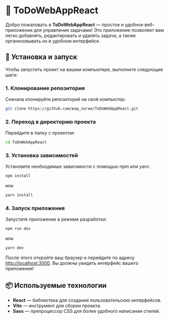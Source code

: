 # 📝 ToDoWebAppReact

Добро пожаловать в **ToDoWebAppReact** — простое и удобное веб-приложение для управления задачами! Это приложение позволяет вам легко добавлять, редактировать и удалять задачи, а также организовывать их в удобном интерфейсе.

## 🚀 Установка и запуск

Чтобы запустить проект на вашем компьютере, выполните следующие шаги:

### 1. Клонирование репозитория

Сначала клонируйте репозиторий на свой компьютер:

```bash
git clone https://github.com/ваш_логин/ToDoWebAppReact.git
```

### 2. Переход в директорию проекта

Перейдите в папку с проектом:

```bash
cd ToDoWebAppReact
```

### 3. Установка зависимостей

Установите необходимые зависимости с помощью npm или yarn:

```bash
npm install
```

или

```bash
yarn install
```

### 4. Запуск приложения

Запустите приложение в режиме разработки:

```bash
npm run dev
```

или

```bash
yarn dev
```

После этого откройте ваш браузер и перейдите по адресу [http://localhost:3000](http://localhost:3000). Вы должны увидеть интерфейс вашего приложения!

## 📦 Используемые технологии

- **React** — библиотека для создания пользовательских интерфейсов.
- **Vite** — инструмент для сборки проекта.
- **Sass** — препроцессор CSS для более удобного написания стилей.
